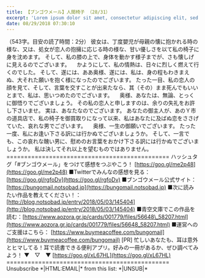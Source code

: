```yaml
---
title: 【ブンゴウメール】人間椅子 （28/31）
excerpt: 'Lorem ipsum dolor sit amet, consectetur adipiscing elit, sed do eiusmod tempor incididunt ut labore et dolore magna aliqua. Praesent elementum facilisis leo vel fringilla est ullamcorper eget. At imperdiet dui accumsan sit amet nulla facilisi morbi tempus.'
date: 08/29/2018 07:30:10
---
```


（543字。目安の読了時間：2分） 彼女は、丁度嬰児が母親の懐に抱かれる時の様な、又は、処女が恋人の抱擁に応じる時の様な、甘い優しさを以て私の椅子に身を沈めます。 そして、私の膝の上で、身体を動かす様子までが、さも懐しげに見えるのでございます。 　かようにして、私の情熱は、日々に烈しく燃えて行くのでした。 そして、遂には、ああ奥様、遂には、私は、身の程もわきまえぬ、大それた願いを抱く様になったのでございます。 たった一目、私の恋人の顔を見て、そして、言葉を交すことが出来たなら、其（その）まま死んでもいいとまで、私は、思いつめたのでございます。 　奥様、あなたは、無論、とっくに御悟りでございましょう。 その私の恋人と申しますのは、余りの失礼をお許し下さいませ。 実は、あなたなのでございます。 あなたの御主人が、あのＹ市の道具店で、私の椅子を御買取りになって以来、私はあなたに及ばぬ恋をささげていた、哀れな男でございます。 　奥様、一生の御願いでございます。 たった一度、私にお逢い下さる訳には行かぬでございましょうか。 そして、一言でも、この哀れな醜い男に、慰めのお言葉をおかけ下さる訳には行かぬでございましょうか。 私は決してそれ以上を望むものではありません。 ============================================== ハッシュタグ「#ブンゴウメール」をつけて感想をつぶやこう！ [https://goo.gl/me2p48](https://goo.gl/me2p48) ■Twitterでみんなの感想を見る：[https://goo.gl/rgfoDv](https://goo.gl/rgfoDv) ■ブンゴウメール公式サイト：[https://bungomail.notsobad.jp](https://bungomail.notsobad.jp) ■次に読みたい作品を教えてください！：[http://blog.notsobad.jp/entry/2018/05/03/145404](http://blog.notsobad.jp/entry/2018/05/03/145404) ■青空文庫でこの作品を読む：[https://www.aozora.gr.jp/cards/001779/files/56648\_58207.html](https://www.aozora.gr.jp/cards/001779/files/56648_58207.html) ■運営へのご支援はこちら： [https://www.buymeacoffee.com/bungomail](https://www.buymeacoffee.com/bungomail) \[PR\] 忙しいあなたも、耳は意外とヒマしてる！耳で読書できる便利アプリ。好みの一冊があるか、ぜひ調べてみよう！ ▼　▽　▼ [https://goo.gl/xL67HL](https://goo.gl/xL67HL) ============================================== Unsubscribe \*|HTML:EMAIL|\* from this list: \*|UNSUB|\*